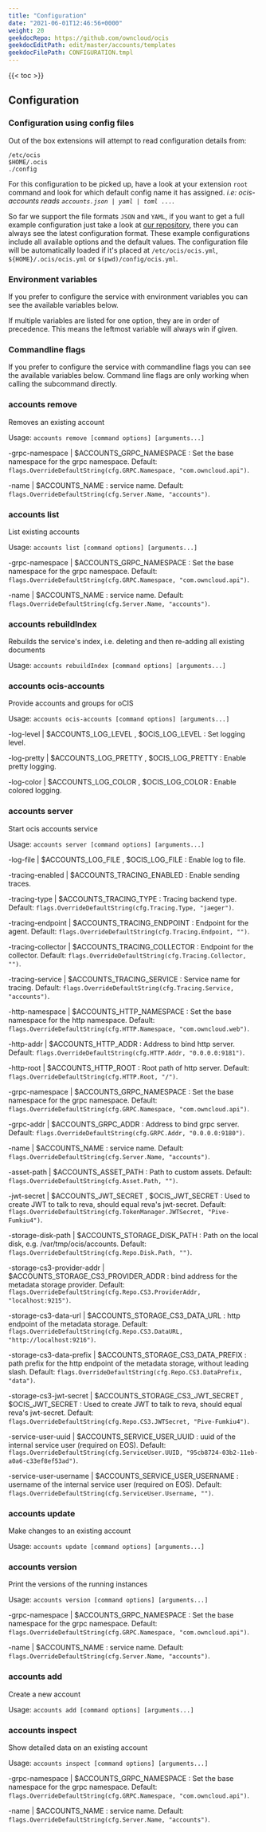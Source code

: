 ```yaml
---
title: "Configuration"
date: "2021-06-01T12:46:56+0000"
weight: 20
geekdocRepo: https://github.com/owncloud/ocis
geekdocEditPath: edit/master/accounts/templates
geekdocFilePath: CONFIGURATION.tmpl
---
```


{{< toc >}}

## Configuration

### Configuration using config files

Out of the box extensions will attempt to read configuration details from:

```console
/etc/ocis
$HOME/.ocis
./config
```

For this configuration to be picked up, have a look at your extension `root` command and look for which default config name it has assigned. *i.e: ocis-accounts reads `accounts.json | yaml | toml ...`*.

So far we support the file formats `JSON` and `YAML`, if you want to get a full example configuration just take a look at [our repository](https://github.com/owncloud/ocis/tree/master/accounts/config), there you can always see the latest configuration format. These example configurations include all available options and the default values. The configuration file will be automatically loaded if it's placed at `/etc/ocis/ocis.yml`, `${HOME}/.ocis/ocis.yml` or `$(pwd)/config/ocis.yml`.

### Environment variables

If you prefer to configure the service with environment variables you can see the available variables below.

If multiple variables are listed for one option, they are in order of precedence. This means the leftmost variable will always win if given.

### Commandline flags

If you prefer to configure the service with commandline flags you can see the available variables below. Command line flags are only working when calling the subcommand directly.

### accounts remove

Removes an existing account

Usage: `accounts remove [command options] [arguments...]`

-grpc-namespace |  $ACCOUNTS_GRPC_NAMESPACE
: Set the base namespace for the grpc namespace. Default: `flags.OverrideDefaultString(cfg.GRPC.Namespace, "com.owncloud.api")`.

-name |  $ACCOUNTS_NAME
: service name. Default: `flags.OverrideDefaultString(cfg.Server.Name, "accounts")`.

### accounts list

List existing accounts

Usage: `accounts list [command options] [arguments...]`

-grpc-namespace |  $ACCOUNTS_GRPC_NAMESPACE
: Set the base namespace for the grpc namespace. Default: `flags.OverrideDefaultString(cfg.GRPC.Namespace, "com.owncloud.api")`.

-name |  $ACCOUNTS_NAME
: service name. Default: `flags.OverrideDefaultString(cfg.Server.Name, "accounts")`.

### accounts rebuildIndex

Rebuilds the service's index, i.e. deleting and then re-adding all existing documents

Usage: `accounts rebuildIndex [command options] [arguments...]`

### accounts ocis-accounts

Provide accounts and groups for oCIS

Usage: `accounts ocis-accounts [command options] [arguments...]`

-log-level |  $ACCOUNTS_LOG_LEVEL , $OCIS_LOG_LEVEL
: Set logging level.

-log-pretty |  $ACCOUNTS_LOG_PRETTY , $OCIS_LOG_PRETTY
: Enable pretty logging.

-log-color |  $ACCOUNTS_LOG_COLOR , $OCIS_LOG_COLOR
: Enable colored logging.

### accounts server

Start ocis accounts service

Usage: `accounts server [command options] [arguments...]`

-log-file |  $ACCOUNTS_LOG_FILE , $OCIS_LOG_FILE
: Enable log to file.

-tracing-enabled |  $ACCOUNTS_TRACING_ENABLED
: Enable sending traces.

-tracing-type |  $ACCOUNTS_TRACING_TYPE
: Tracing backend type. Default: `flags.OverrideDefaultString(cfg.Tracing.Type, "jaeger")`.

-tracing-endpoint |  $ACCOUNTS_TRACING_ENDPOINT
: Endpoint for the agent. Default: `flags.OverrideDefaultString(cfg.Tracing.Endpoint, "")`.

-tracing-collector |  $ACCOUNTS_TRACING_COLLECTOR
: Endpoint for the collector. Default: `flags.OverrideDefaultString(cfg.Tracing.Collector, "")`.

-tracing-service |  $ACCOUNTS_TRACING_SERVICE
: Service name for tracing. Default: `flags.OverrideDefaultString(cfg.Tracing.Service, "accounts")`.

-http-namespace |  $ACCOUNTS_HTTP_NAMESPACE
: Set the base namespace for the http namespace. Default: `flags.OverrideDefaultString(cfg.HTTP.Namespace, "com.owncloud.web")`.

-http-addr |  $ACCOUNTS_HTTP_ADDR
: Address to bind http server. Default: `flags.OverrideDefaultString(cfg.HTTP.Addr, "0.0.0.0:9181")`.

-http-root |  $ACCOUNTS_HTTP_ROOT
: Root path of http server. Default: `flags.OverrideDefaultString(cfg.HTTP.Root, "/")`.

-grpc-namespace |  $ACCOUNTS_GRPC_NAMESPACE
: Set the base namespace for the grpc namespace. Default: `flags.OverrideDefaultString(cfg.GRPC.Namespace, "com.owncloud.api")`.

-grpc-addr |  $ACCOUNTS_GRPC_ADDR
: Address to bind grpc server. Default: `flags.OverrideDefaultString(cfg.GRPC.Addr, "0.0.0.0:9180")`.

-name |  $ACCOUNTS_NAME
: service name. Default: `flags.OverrideDefaultString(cfg.Server.Name, "accounts")`.

-asset-path |  $ACCOUNTS_ASSET_PATH
: Path to custom assets. Default: `flags.OverrideDefaultString(cfg.Asset.Path, "")`.

-jwt-secret |  $ACCOUNTS_JWT_SECRET , $OCIS_JWT_SECRET
: Used to create JWT to talk to reva, should equal reva's jwt-secret. Default: `flags.OverrideDefaultString(cfg.TokenManager.JWTSecret, "Pive-Fumkiu4")`.

-storage-disk-path |  $ACCOUNTS_STORAGE_DISK_PATH
: Path on the local disk, e.g. /var/tmp/ocis/accounts. Default: `flags.OverrideDefaultString(cfg.Repo.Disk.Path, "")`.

-storage-cs3-provider-addr |  $ACCOUNTS_STORAGE_CS3_PROVIDER_ADDR
: bind address for the metadata storage provider. Default: `flags.OverrideDefaultString(cfg.Repo.CS3.ProviderAddr, "localhost:9215")`.

-storage-cs3-data-url |  $ACCOUNTS_STORAGE_CS3_DATA_URL
: http endpoint of the metadata storage. Default: `flags.OverrideDefaultString(cfg.Repo.CS3.DataURL, "http://localhost:9216")`.

-storage-cs3-data-prefix |  $ACCOUNTS_STORAGE_CS3_DATA_PREFIX
: path prefix for the http endpoint of the metadata storage, without leading slash. Default: `flags.OverrideDefaultString(cfg.Repo.CS3.DataPrefix, "data")`.

-storage-cs3-jwt-secret |  $ACCOUNTS_STORAGE_CS3_JWT_SECRET , $OCIS_JWT_SECRET
: Used to create JWT to talk to reva, should equal reva's jwt-secret. Default: `flags.OverrideDefaultString(cfg.Repo.CS3.JWTSecret, "Pive-Fumkiu4")`.

-service-user-uuid |  $ACCOUNTS_SERVICE_USER_UUID
: uuid of the internal service user (required on EOS). Default: `flags.OverrideDefaultString(cfg.ServiceUser.UUID, "95cb8724-03b2-11eb-a0a6-c33ef8ef53ad")`.

-service-user-username |  $ACCOUNTS_SERVICE_USER_USERNAME
: username of the internal service user (required on EOS). Default: `flags.OverrideDefaultString(cfg.ServiceUser.Username, "")`.

### accounts update

Make changes to an existing account

Usage: `accounts update [command options] [arguments...]`

### accounts version

Print the versions of the running instances

Usage: `accounts version [command options] [arguments...]`

-grpc-namespace |  $ACCOUNTS_GRPC_NAMESPACE
: Set the base namespace for the grpc namespace. Default: `flags.OverrideDefaultString(cfg.GRPC.Namespace, "com.owncloud.api")`.

-name |  $ACCOUNTS_NAME
: service name. Default: `flags.OverrideDefaultString(cfg.Server.Name, "accounts")`.

### accounts add

Create a new account

Usage: `accounts add [command options] [arguments...]`

### accounts inspect

Show detailed data on an existing account

Usage: `accounts inspect [command options] [arguments...]`

-grpc-namespace |  $ACCOUNTS_GRPC_NAMESPACE
: Set the base namespace for the grpc namespace. Default: `flags.OverrideDefaultString(cfg.GRPC.Namespace, "com.owncloud.api")`.

-name |  $ACCOUNTS_NAME
: service name. Default: `flags.OverrideDefaultString(cfg.Server.Name, "accounts")`.

